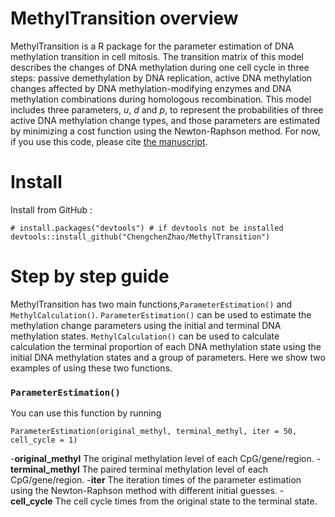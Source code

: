 # MethylTransition overview

MethylTransition is a R package for the parameter estimation of DNA methylation transition in cell mitosis. The transition matrix of this model describes the changes of DNA methylation during one cell cycle in three steps: passive demethylation by DNA replication, active DNA methylation changes affected by DNA methylation-modifying enzymes and DNA methylation combinations during homologous recombination. This model includes three parameters, *u*, *d* and *p*, to represent the probabilities of three active DNA methylation change types, and those parameters are estimated by minimizing a cost function using the Newton-Raphson method. For now, if you use this code, please cite [the manuscript](https://zhanglab.tongji.edu.cn).

# Install

Install from GitHub :
```
# install.packages("devtools") # if devtools not be installed
devtools::install_github("ChengchenZhao/MethylTransition")
```

# Step by step guide

MethylTransition has two main functions,```ParameterEstimation()``` and ```MethylCalculation()```. ```ParameterEstimation()``` can be used to estimate the methylation change parameters using the initial and terminal DNA methylation states. ```MethylCalculation()``` can be used to calculate calculation the terminal proportion of each DNA methylation state using the initial DNA methylation states and a group of parameters. Here we show two examples of using these two functions.

### ```ParameterEstimation()```

You can use this function by running
```
ParameterEstimation(original_methyl, terminal_methyl, iter = 50, cell_cycle = 1)
```
-**original_methyl** The original methylation level of each CpG/gene/region.
-**terminal_methyl** The paired terminal methylation level of each CpG/gene/region.
-**iter** The iteration times of the parameter estimation using the Newton-Raphson method with different initial guesses.
-**cell_cycle** The cell cycle times from the original state to the terminal state.
